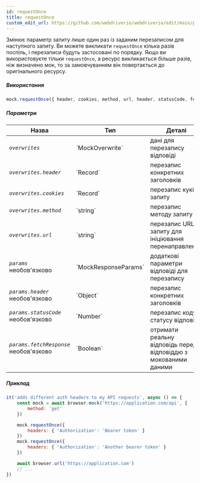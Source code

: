 ```yaml
---
id: requestOnce
title: requestOnce
custom_edit_url: https://github.com/webdriverio/webdriverio/edit/main/packages/webdriverio/src/commands/mock/requestOnce.ts
---
```


Змінює параметр запиту лише один раз із заданим перезаписом для наступного запиту. Ви можете викликати `requestOnce` кілька
разів поспіль, і перезаписи будуть застосовані по порядку. Якщо ви використовуєте тільки `requestOnce`, а ресурс викликається
більше разів, ніж визначено мок, то за замовчуванням він повертається до оригінального ресурсу.

##### Використання

```js
mock.requestOnce({ header, cookies, method, url, header, statusCode, fetchResponse })
```

##### Параметри

<table>
  <thead>
    <tr>
      <th>Назва</th><th>Тип</th><th>Деталі</th>
    </tr>
  </thead>
  <tbody>
    <tr>
      <td><code><var>overwrites</var></code></td>
      <td>`MockOverwrite`</td>
      <td>дані для перезапису відповіді</td>
    </tr>
    <tr>
      <td><code><var>overwrites.header</var></code></td>
      <td>`Record<string, string>`</td>
      <td>перезапис конкретних заголовків</td>
    </tr>
    <tr>
      <td><code><var>overwrites.cookies</var></code></td>
      <td>`Record<string, string>`</td>
      <td>перезапис кукі запиту</td>
    </tr>
    <tr>
      <td><code><var>overwrites.method</var></code></td>
      <td>`string`</td>
      <td>перезапис методу запиту</td>
    </tr>
    <tr>
      <td><code><var>overwrites.url</var></code></td>
      <td>`string`</td>
      <td>перезапис URL запиту для ініціювання перенаправлення</td>
    </tr>
    <tr>
      <td><code><var>params</var></code><br /><span className="label labelWarning">необов'язково</span></td>
      <td>`MockResponseParams`</td>
      <td>додаткові параметри відповіді для перезапису</td>
    </tr>
    <tr>
      <td><code><var>params.header</var></code><br /><span className="label labelWarning">необов'язково</span></td>
      <td>`Object`</td>
      <td>перезапис конкретних заголовків</td>
    </tr>
    <tr>
      <td><code><var>params.statusCode</var></code><br /><span className="label labelWarning">необов'язково</span></td>
      <td>`Number`</td>
      <td>перезапис коду статусу відповіді</td>
    </tr>
    <tr>
      <td><code><var>params.fetchResponse</var></code><br /><span className="label labelWarning">необов'язково</span></td>
      <td>`Boolean`</td>
      <td>отримати реальну відповідь перед відповіддю з мокованими даними</td>
    </tr>
  </tbody>
</table>

##### Приклад

```js title="respond.js"
it('adds different auth headers to my API requests', async () => {
    const mock = await browser.mock('https://application.com/api', {
        method: 'get'
    })

    mock.requestOnce({
        headers: { 'Authorization': 'Bearer token' }
    })
    mock.requestOnce({
        headers: { 'Authorization': 'Another bearer token' }
    })

    await browser.url('https://application.com')
    // ...
})
```